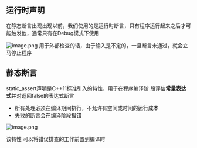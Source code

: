 
## 运行时声明

在静态断言出现出现以前，我们使用的是运行时断言，只有程序运行起来之后才可能触发他，通常只有在Debug模式下使用


![image.png](https://yaaame-1317851743.cos.ap-beijing.myqcloud.com/20240501222714.png)
用于外部检查的话，由于输入是不定的，一旦断言未通过，就会立马停止程序


## 静态断言

static_assert声明是C++11标准引入的特性，用于在程序编译阶 段评估**常量表达式**并对返回false的表达式断言

- 所有处理必须在编译期间执行，不允许有空间或时间的运行成本
- 失败的断言会在编译阶段报错




![image.png](https://yaaame-1317851743.cos.ap-beijing.myqcloud.com/20240501202316.png)


该特性 可以将错误排查的工作前置到编译时

